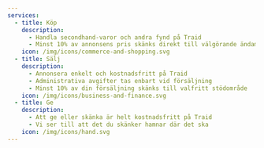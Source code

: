 ```yaml
---
services:
  - title: Köp
    description:
      - Handla secondhand-varor och andra fynd på Traid 
      - Minst 10% av annonsens pris skänks direkt till välgörande ändamål
    icon: /img/icons/commerce-and-shopping.svg
  - title: Sälj
    description:
      - Annonsera enkelt och kostnadsfritt på Traid
      - Administrativa avgifter tas enbart vid försäljning
      - Minst 10% av din försäljning skänks till valfritt stödområde
    icon: /img/icons/business-and-finance.svg
  - title: Ge
    description: 
      - Att ge eller skänka är helt kostnadsfritt på Traid
      - Vi ser till att det du skänker hamnar där det ska
    icon: /img/icons/hand.svg
---
```

